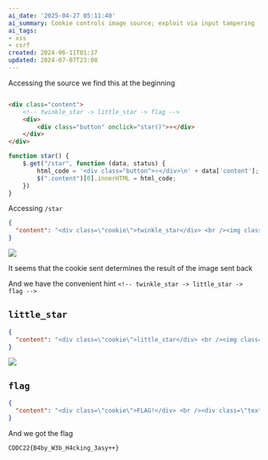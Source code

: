 ```yaml
---
ai_date: '2025-04-27 05:11:40'
ai_summary: Cookie controls image source; exploit via input tampering
ai_tags:
- xss
- csrf
created: 2024-06-11T01:17
updated: 2024-07-07T23:08
---
```


Accessing the source we find this at the beginning

```html

<div class="content">
    <!-- twinkle_star -> little_star -> flag -->
    <div>
        <div class="button" onclick="star()">⭐</div>
    </div>
</div>
```

```javascript
function star() {
    $.get("/star", function (data, status) {
        html_code = '<div class="button">⭐</div>\n' + data['content'];
        $(".content")[0].innerHTML = html_code;
    })
}
```

Accessing `/star`

```json
{
  "content": "<div class=\"cookie\">twinkle_star</div> <br /><img class=\"image\" src=\"/static/img/starfall.gif\">"
}
```

![](https://res.cloudinary.com/kumonochisanaka/image/upload/v1718083589/2024/06/5bfa41cc5716bfd6be99ef65cfb5c1f8.gif)

It seems that the cookie sent determines the result of the image sent back

And we have the convenient hint `<!-- twinkle_star -> little_star -> flag -->`

## `little_star`

```json
{
  "content": "<div class=\"cookie\">little_star</div> <br /><img class=\"image\" src=\"/static/img/yellostar.gif\">"
}
```

![](https://res.cloudinary.com/kumonochisanaka/image/upload/v1718083590/2024/06/a053b83fe2a44c805308c22d7faa0d57.gif)

## `flag`

```json
{
  "content": "<div class=\"cookie\">FLAG!</div> <br /><div class=\"text-rainbow\">CDDC22{B4by_W3b_H4cking_3asy++}</div>"
}
```

And we got the flag

```flag
CDDC22{B4by_W3b_H4cking_3asy++}
```